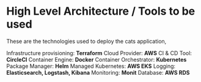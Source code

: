 # High Level Architecture / Tools to be used

These are the technologies used to deploy the cats application,

Infrastructure provisioning: **Terraform**
Cloud Provider: **AWS**
CI & CD Tool: **CircleCI**
Container Engine: **Docker**
Container Orchestrator: **Kubernetes**
Package Manager: **Helm**
Managed Kubernetes: **AWS EKS**
Logging: **Elasticsearch, Logstash, Kibana**
Monitoring: **Monit**
Database: **AWS RDS**